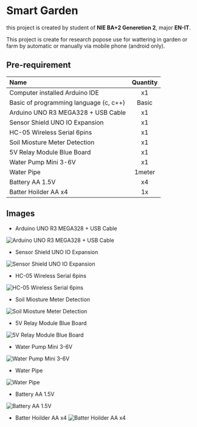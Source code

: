 # Smart Garden

this project is created by student of **NIE BA+2 Generetion 2**, major **EN-IT**.

This project is create for research popose use for wattering in garden or farm by automatic or manually via mobile phone (android only).

## Pre-requirement

| Name                                   | Quantity |
|:-------------------------------------- |:--------:|
| Computer installed Arduino IDE         | x1       |
| Basic of programming language (c, c++) | Basic    |
| Arduino UNO R3 MEGA328 + USB Cable     | x1       |
| Sensor Shield UNO IO Expansion         | x1       |
| HC-05 Wireless Serial 6pins            | x1       |
| Soil Miosture Meter Detection          | x1       |
| 5V Relay Module Blue Board             | x1       |
| Water Pump Mini 3-6V                   | x1       |
| Water Pipe                             | 1meter   |
| Battery AA 1.5V                        | x4       |
| Batter Hoilder AA x4                   | 1x       |

## Images

- Arduino UNO R3 MEGA328 + USB Cable

![Arduino UNO R3 MEGA328 + USB Cable](images/Arduino_UNO_R3_MEGA328_and_USB_cable.jpeg "Arduino UNO R3 MEGA328 + USB Cable")

- Sensor Shield UNO IO Expansion

![Sensor Shield UNO IO Expansion](images/Sensor_Shield_UNO_IO_Expansion.webp "Sensor Shield UNO IO Expansion")

- HC-05 Wireless Serial 6pins

![HC-05 Wireless Serial 6pins](/images/HC-05_Wireless_Serial_6pins.webp "HC-05 Wireless Serial 6pins")

- Soil Miosture Meter Detection

![Soil Miosture Meter Detection](/images/Soil_Miosture_Meter_Detection.jpeg "Soil Miosture Meter Detection")

- 5V Relay Module Blue Board

![5V Relay Module Blue Board](images/5V_Relay_Module_Blue_Board.jpeg "5V Relay Module Blue Board")

- Water Pump Mini 3-6V

![Water Pump Mini 3-6V ](images/Water_PumpMini_3-6V.webp "Water Pump Mini 3-6V")

- Water Pipe

![Water Pipe](images/Water_Pipe.webp "Water Pipe")

- Battery AA 1.5V

![Battery AA 1.5V](images/Battery_AA_1.5V.webp "Battery AA 1.5V")

- Batter Hoilder AA x4
![Batter Hoilder AA x4](images/Batter_Hoilder_AA_x4.jpeg "Batter Hoilder AA x4")
